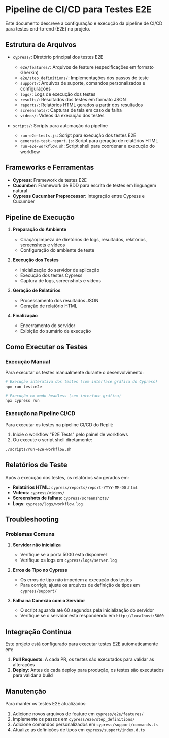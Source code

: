 # Pipeline de CI/CD para Testes E2E

Este documento descreve a configuração e execução da pipeline de CI/CD para testes end-to-end (E2E) no projeto.

## Estrutura de Arquivos

- `cypress/`: Diretório principal dos testes E2E
  - `e2e/features/`: Arquivos de feature (especificações em formato Gherkin)
  - `e2e/step_definitions/`: Implementações dos passos de teste
  - `support/`: Arquivos de suporte, comandos personalizados e configurações
  - `logs/`: Logs de execução dos testes
  - `results/`: Resultados dos testes em formato JSON
  - `reports/`: Relatórios HTML gerados a partir dos resultados
  - `screenshots/`: Capturas de tela em caso de falha
  - `videos/`: Vídeos da execução dos testes

- `scripts/`: Scripts para automação da pipeline
  - `run-e2e-tests.js`: Script para execução dos testes E2E
  - `generate-test-report.js`: Script para geração de relatórios HTML
  - `run-e2e-workflow.sh`: Script shell para coordenar a execução do workflow

## Frameworks e Ferramentas

- **Cypress**: Framework de testes E2E
- **Cucumber**: Framework de BDD para escrita de testes em linguagem natural
- **Cypress Cucumber Preprocessor**: Integração entre Cypress e Cucumber

## Pipeline de Execução

1. **Preparação do Ambiente**
   - Criação/limpeza de diretórios de logs, resultados, relatórios, screenshots e vídeos
   - Configuração do ambiente de teste

2. **Execução dos Testes**
   - Inicialização do servidor de aplicação
   - Execução dos testes Cypress
   - Captura de logs, screenshots e vídeos

3. **Geração de Relatórios**
   - Processamento dos resultados JSON
   - Geração de relatório HTML

4. **Finalização**
   - Encerramento do servidor
   - Exibição do sumário de execução

## Como Executar os Testes

### Execução Manual

Para executar os testes manualmente durante o desenvolvimento:

```bash
# Execução interativa dos testes (com interface gráfica do Cypress)
npm run test:e2e

# Execução em modo headless (sem interface gráfica)
npx cypress run
```

### Execução na Pipeline CI/CD

Para executar os testes na pipeline CI/CD do Replit:

1. Inicie o workflow "E2E Tests" pelo painel de workflows
2. Ou execute o script shell diretamente:

```bash
./scripts/run-e2e-workflow.sh
```

## Relatórios de Teste

Após a execução dos testes, os relatórios são gerados em:

- **Relatórios HTML**: `cypress/reports/report-YYYY-MM-DD.html`
- **Vídeos**: `cypress/videos/`
- **Screenshots de falhas**: `cypress/screenshots/`
- **Logs**: `cypress/logs/workflow.log`

## Troubleshooting

### Problemas Comuns

1. **Servidor não inicializa**
   - Verifique se a porta 5000 está disponível
   - Verifique os logs em `cypress/logs/server.log`

2. **Erros de Tipo no Cypress**
   - Os erros de tipo não impedem a execução dos testes
   - Para corrigir, ajuste os arquivos de definição de tipos em `cypress/support/`

3. **Falha na Conexão com o Servidor**
   - O script aguarda até 60 segundos pela inicialização do servidor
   - Verifique se o servidor está respondendo em `http://localhost:5000`

## Integração Contínua

Este projeto está configurado para executar testes E2E automaticamente em:

1. **Pull Requests**: A cada PR, os testes são executados para validar as alterações
2. **Deploy**: Antes de cada deploy para produção, os testes são executados para validar a build

## Manutenção

Para manter os testes E2E atualizados:

1. Adicione novos arquivos de feature em `cypress/e2e/features/`
2. Implemente os passos em `cypress/e2e/step_definitions/`
3. Adicione comandos personalizados em `cypress/support/commands.ts`
4. Atualize as definições de tipos em `cypress/support/index.d.ts`